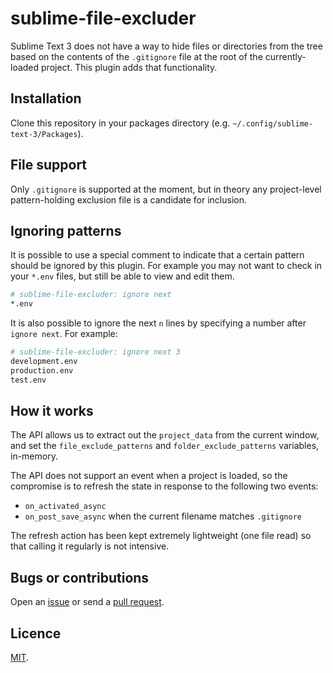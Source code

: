 # sublime-file-excluder

Sublime Text 3 does not have a way to hide files or directories from the tree based on the contents of the `.gitignore` file at the root of the currently-loaded project. This plugin adds that functionality.

## Installation

Clone this repository in your packages directory (e.g. `~/.config/sublime-text-3/Packages`).

## File support

Only `.gitignore` is supported at the moment, but in theory any project-level pattern-holding exclusion file is a candidate for inclusion.

## Ignoring patterns

It is possible to use a special comment to indicate that a certain pattern should be ignored by this plugin. For example you may not want to check in your `*.env` files, but still be able to view and edit them.

```bash
# sublime-file-excluder: ignore next
*.env
```

It is also possible to ignore the next `n` lines by specifying a number after `ignore next`. For example:

```bash
# sublime-file-excluder: ignore next 3
development.env
production.env
test.env
```

## How it works

The API allows us to extract out the `project_data` from the current window, and set the `file_exclude_patterns` and `folder_exclude_patterns` variables, in-memory.

The API does not support an event when a project is loaded, so the compromise is to refresh the state in response to the following two events:

- `on_activated_async`
- `on_post_save_async` when the current filename matches `.gitignore`

The refresh action has been kept extremely lightweight (one file read) so that calling it regularly is not intensive.

## Bugs or contributions

Open an [issue](http://github.com/crdx/sublime-file-excluder/issues) or send a [pull request](http://github.com/crdx/sublime-file-excluder/pulls).

## Licence

[MIT](LICENCE.md).

